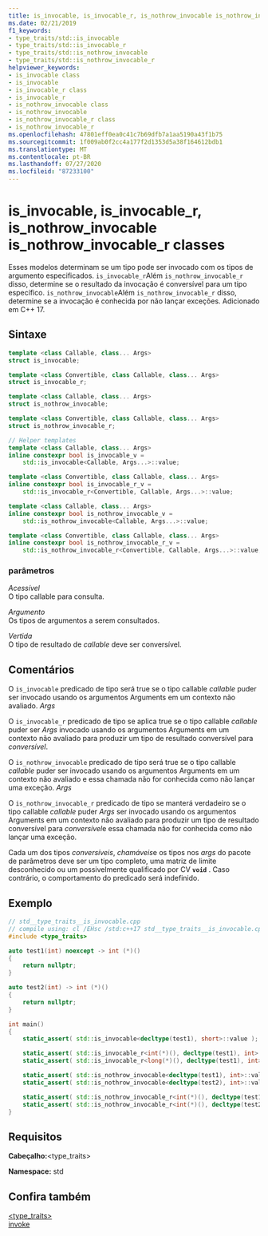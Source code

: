 ```yaml
---
title: is_invocable, is_invocable_r, is_nothrow_invocable is_nothrow_invocable_r classes
ms.date: 02/21/2019
f1_keywords:
- type_traits/std::is_invocable
- type_traits/std::is_invocable_r
- type_traits/std::is_nothrow_invocable
- type_traits/std::is_nothrow_invocable_r
helpviewer_keywords:
- is_invocable class
- is_invocable
- is_invocable_r class
- is_invocable_r
- is_nothrow_invocable class
- is_nothrow_invocable
- is_nothrow_invocable_r class
- is_nothrow_invocable_r
ms.openlocfilehash: 47801eff0ea0c41c7b69dfb7a1aa5190a43f1b75
ms.sourcegitcommit: 1f009ab0f2cc4a177f2d1353d5a38f164612bdb1
ms.translationtype: MT
ms.contentlocale: pt-BR
ms.lasthandoff: 07/27/2020
ms.locfileid: "87233100"
---
```

# <a name="is_invocable-is_invocable_r-is_nothrow_invocable-is_nothrow_invocable_r-classes"></a>is_invocable, is_invocable_r, is_nothrow_invocable is_nothrow_invocable_r classes

Esses modelos determinam se um tipo pode ser invocado com os tipos de argumento especificados. `is_invocable_r`Além `is_nothrow_invocable_r` disso, determine se o resultado da invocação é conversível para um tipo específico. `is_nothrow_invocable`Além `is_nothrow_invocable_r` disso, determine se a invocação é conhecida por não lançar exceções. Adicionado em C++ 17.

## <a name="syntax"></a>Sintaxe

```cpp
template <class Callable, class... Args>
struct is_invocable;

template <class Convertible, class Callable, class... Args>
struct is_invocable_r;

template <class Callable, class... Args>
struct is_nothrow_invocable;

template <class Convertible, class Callable, class... Args>
struct is_nothrow_invocable_r;

// Helper templates
template <class Callable, class... Args>
inline constexpr bool is_invocable_v =
    std::is_invocable<Callable, Args...>::value;

template <class Convertible, class Callable, class... Args>
inline constexpr bool is_invocable_r_v =
    std::is_invocable_r<Convertible, Callable, Args...>::value;

template <class Callable, class... Args>
inline constexpr bool is_nothrow_invocable_v =
    std::is_nothrow_invocable<Callable, Args...>::value;

template <class Convertible, class Callable, class... Args>
inline constexpr bool is_nothrow_invocable_r_v =
    std::is_nothrow_invocable_r<Convertible, Callable, Args...>::value;
```

### <a name="parameters"></a>parâmetros

*Acessível*\
O tipo callable para consulta.

*Argumento*\
Os tipos de argumentos a serem consultados.

*Vertida*\
O tipo de resultado de *callable* deve ser conversível.

## <a name="remarks"></a>Comentários

O `is_invocable` predicado de tipo será true se o tipo callable *callable* puder ser invocado usando os argumentos Arguments em um contexto não avaliado. *Args*

O `is_invocable_r` predicado de tipo se aplica true se o tipo callable *callable* puder ser *Args* invocado usando os argumentos Arguments em um contexto não avaliado para produzir um tipo de resultado conversível para *conversível*.

O `is_nothrow_invocable` predicado de tipo será true se o tipo callable *callable* puder ser invocado usando os argumentos Arguments em um contexto não avaliado e essa chamada não for conhecida como não lançar uma exceção. *Args*

O `is_nothrow_invocable_r` predicado de tipo se manterá verdadeiro se o tipo callable *callable* puder *Args* ser invocado usando os argumentos Arguments em um contexto não avaliado para produzir um tipo de resultado conversível para *conversível*e essa chamada não for conhecida como não lançar uma exceção.

Cada um dos tipos *conversíveis*, *chamáveis*e os tipos nos *args* do pacote de parâmetros deve ser um tipo completo, uma matriz de limite desconhecido ou um possivelmente qualificado por CV **`void`** . Caso contrário, o comportamento do predicado será indefinido.

## <a name="example"></a>Exemplo

```cpp
// std__type_traits__is_invocable.cpp
// compile using: cl /EHsc /std:c++17 std__type_traits__is_invocable.cpp
#include <type_traits>

auto test1(int) noexcept -> int (*)()
{
    return nullptr;
}

auto test2(int) -> int (*)()
{
    return nullptr;
}

int main()
{
    static_assert( std::is_invocable<decltype(test1), short>::value );

    static_assert( std::is_invocable_r<int(*)(), decltype(test1), int>::value );
    static_assert( std::is_invocable_r<long(*)(), decltype(test1), int>::value ); // fails

    static_assert( std::is_nothrow_invocable<decltype(test1), int>::value );
    static_assert( std::is_nothrow_invocable<decltype(test2), int>::value ); // fails

    static_assert( std::is_nothrow_invocable_r<int(*)(), decltype(test1), int>::value );
    static_assert( std::is_nothrow_invocable_r<int(*)(), decltype(test2), int>::value ); // fails
}
```

## <a name="requirements"></a>Requisitos

**Cabeçalho:**\<type_traits>

**Namespace:** std

## <a name="see-also"></a>Confira também

[<type_traits>](../standard-library/type-traits.md)\
[invoke](functional-functions.md#invoke)
